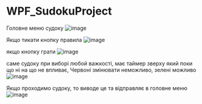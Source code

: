 # WPF_SudokuProject
Головне меню судоку
![image](https://github.com/Fazan4ik/WPF_SudokuProject/assets/91279825/55d240ef-4956-4ee4-bd7b-09c6474494ba)

Якщо тикати кнопку правила 
![image](https://github.com/Fazan4ik/WPF_SudokuProject/assets/91279825/3a792058-34a2-4e9b-bfd6-368ab2a105d1)

якщо кнопку грати
![image](https://github.com/Fazan4ik/WPF_SudokuProject/assets/91279825/81515f36-31c8-4936-b3d1-61a84c810955)

саме судоку при виборі любой важкості, має таймер зверху який поки що ні на що не впливає, Червоні змінювати неможливо, зелені можливо
![image](https://github.com/Fazan4ik/WPF_SudokuProject/assets/91279825/c2442e71-475f-441a-8348-16228076849d)


Якщо проходимо судоку, то виводе це та відправляє в головне меню
![image](https://github.com/Fazan4ik/WPF_SudokuProject/assets/91279825/1fc341c8-9aa7-472c-99fe-4aa44d0ca6f0)
